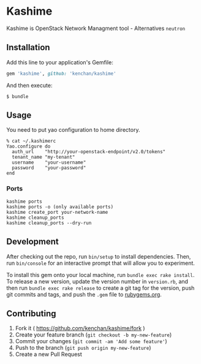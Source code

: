 # Kashime

Kashime is OpenStack Network Managment tool - Alternatives `neutron`

## Installation

Add this line to your application's Gemfile:

```ruby
gem 'kashime', github: 'kenchan/kashime'
```

And then execute:

    $ bundle

## Usage

You need to put yao configuration to home directory.

```
% cat ~/.kashimerc
Yao.configure do
  auth_url    "http://your-openstack-endpoint/v2.0/tokens"
  tenant_name "my-tenant"
  username    "your-username"
  password    "your-password"
end
```

### Ports

```
kashime ports
kashime ports -o (only available ports)
kashime create_port your-network-name
kashime cleanup_ports
kashime cleanup_ports --dry-run
```

## Development

After checking out the repo, run `bin/setup` to install dependencies. Then, run `bin/console` for an interactive prompt that will allow you to experiment.

To install this gem onto your local machine, run `bundle exec rake install`. To release a new version, update the version number in `version.rb`, and then run `bundle exec rake release` to create a git tag for the version, push git commits and tags, and push the `.gem` file to [rubygems.org](https://rubygems.org).

## Contributing

1. Fork it ( https://github.com/kenchan/kashime/fork )
2. Create your feature branch (`git checkout -b my-new-feature`)
3. Commit your changes (`git commit -am 'Add some feature'`)
4. Push to the branch (`git push origin my-new-feature`)
5. Create a new Pull Request
